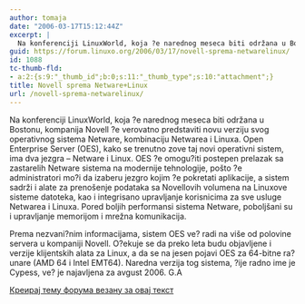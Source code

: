 ```yaml
---
author: tomaja
date: "2006-03-17T15:12:44Z"
excerpt: |
  Na konferenciji LinuxWorld, koja ?e narednog meseca biti održana u Bostonu, kompanija Novell ?e verovatno predstaviti novu verziju svog operativnog sistema Netware, kombinaciju Netwarea i Linuxa. Open Enterprise Server (OES), kako se trenutno zove taj novi operativni sistem, ima dva jezgra - Netware i Linux. OES ?e omogu?iti postepen prelazak sa zastarelih Netware sistema na modernije tehnologije, pošto ?e administratori mo?i da izaberu jezgro kojim ?e pokretati aplikacije, a sistem sadrži i alate za prenošenje podataka sa Novellovih volumena na Linuxove sisteme datoteka, kao i integrisano upravljanje korisnicima za sve usluge Netwarea i Linuxa. Pored boljih performansi sistema Netware, poboljšani su i upravljanje memorijom i mrežna komunikacija.<br />
guid: https://forum.linuxo.org/2006/03/17/novell-sprema-netwarelinux/
id: 1088
tc-thumb-fld:
- a:2:{s:9:"_thumb_id";b:0;s:11:"_thumb_type";s:10:"attachment";}
title: Novell sprema Netware+Linux
url: /novell-sprema-netwarelinux/
---
```

Na konferenciji LinuxWorld, koja ?e narednog meseca biti održana u Bostonu, kompanija Novell ?e verovatno predstaviti novu verziju svog operativnog sistema Netware, kombinaciju Netwarea i Linuxa. Open Enterprise Server (OES), kako se trenutno zove taj novi operativni sistem, ima dva jezgra &#8211; Netware i Linux. OES ?e omogu?iti postepen prelazak sa zastarelih Netware sistema na modernije tehnologije, pošto ?e administratori mo?i da izaberu jezgro kojim ?e pokretati aplikacije, a sistem sadrži i alate za prenošenje podataka sa Novellovih volumena na Linuxove sisteme datoteka, kao i integrisano upravljanje korisnicima za sve usluge Netwarea i Linuxa. Pored boljih performansi sistema Netware, poboljšani su i upravljanje memorijom i mrežna komunikacija.  
<!--break-->

  
Prema nezvani?nim informacijama, sistem OES ve? radi na više od polovine servera u kompaniji Novell. O?ekuje se da preko leta budu objavljene i verzije klijentskih alata za Linux, a da se na jesen pojavi OES za 64-bitne ra?unare (AMD 64 i Intel EMT64). Naredna verzija tog sistema, ?ije radno ime je Cypess, ve? je najavljena za avgust 2006. G.A

[Креирај тему форума везану за овај текст](https://linuxo.org/nova-tema-na-forumu/?se_pid=1088)
